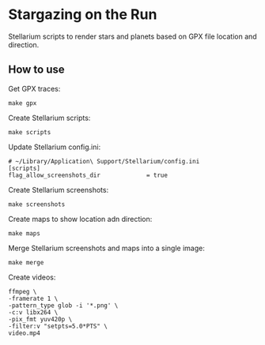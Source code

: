 # Stargazing on the Run

Stellarium scripts to render stars and planets based on GPX file location and direction.

## How to use

Get GPX traces:

```
make gpx
```

Create Stellarium scripts:

```
make scripts
```

Update Stellarium config.ini:

```
# ~/Library/Application\ Support/Stellarium/config.ini
[scripts]
flag_allow_screenshots_dir             = true
```

Create Stellarium screenshots:

```
make screenshots
```

Create maps to show location adn direction:

```
make maps
```

Merge Stellarium screenshots and maps into a single image:

```
make merge
```

Create videos:

```
ffmpeg \
-framerate 1 \
-pattern_type glob -i '*.png' \
-c:v libx264 \
-pix_fmt yuv420p \
-filter:v "setpts=5.0*PTS" \
video.mp4
```
